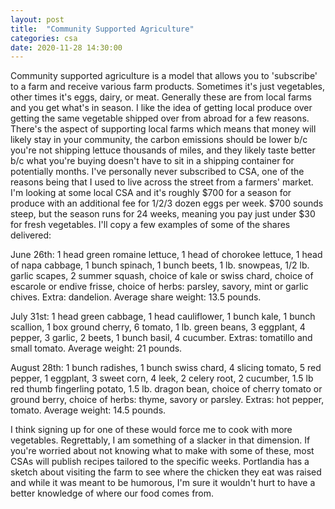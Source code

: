 ```yaml
---
layout: post
title:  "Community Supported Agriculture"
categories: csa
date: 2020-11-28 14:30:00
---
```


Community supported agriculture is a model that allows you to 'subscribe' to a farm and receive various farm products. Sometimes it's just vegetables, other times it's eggs, dairy, or meat. Generally these are from local farms and you get what's in season. I like the idea of getting local produce over getting the same vegetable shipped over from abroad for a few reasons. There's the aspect of supporting local farms which means that money will likely stay in your community, the carbon emissions should be lower b/c you're not shipping lettuce thousands of miles, and they likely taste better b/c what you're buying doesn't have to sit in a shipping container for potentially months. I've personally never subscribed to CSA, one of the reasons being that I used to live across the street from a farmers' market. I'm looking at some local CSA and it's roughly $700 for a season for produce with an additional fee for 1/2/3 dozen eggs per week. $700 sounds steep, but the season runs for 24 weeks, meaning  you pay just under $30 for fresh vegetables. I'll copy a few examples of some of the shares delivered:


June 26th: 1 head green romaine lettuce, 1 head of chorokee lettuce, 1 head of napa cabbage, 1 bunch spinach, 1 bunch beets, 1 lb. snowpeas, 1/2 lb. garlic scapes, 2 summer squash, choice of kale or swiss chard, choice of escarole or endive frisse, choice of herbs: parsley, savory, mint or garlic chives. Extra: dandelion.
Average share weight: 13.5 pounds. 

July 31st: 1 head green cabbage, 1 head cauliflower, 1 bunch kale, 1 bunch scallion, 1 box ground cherry, 6 tomato, 1 lb. green beans, 3 eggplant, 4 pepper, 3 garlic, 2 beets, 1 bunch basil, 4 cucumber. Extras: tomatillo and small tomato.
Average weight: 21 pounds.

August 28th: 1 bunch radishes, 1 bunch swiss chard, 4 slicing tomato, 5 red pepper, 1 eggplant, 3 sweet corn, 4 leek, 2 celery root, 2 cucumber, 1.5 lb red thumb fingerling potato, 1.5 lb. dragon bean, choice of cherry tomato or ground berry, choice of herbs: thyme, savory or parsley. Extras: hot pepper, tomato.
Average weight: 14.5 pounds.


I think signing up for one of these would force me to cook with more vegetables. Regrettably, I am something of a slacker in that dimension. If you're worried about not knowing what to make with some of these, most CSAs will publish recipes tailored to the specific weeks. Portlandia has a sketch about visiting the farm to see where the chicken they eat was raised and while it was meant to be humorous, I'm sure it wouldn't hurt to have a better knowledge of where our food comes from.
